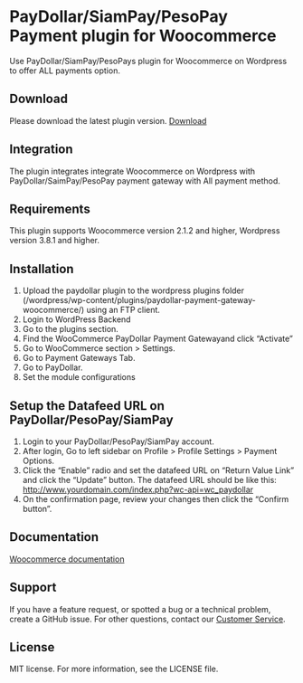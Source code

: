 # PayDollar/SiamPay/PesoPay Payment plugin for Woocommerce
Use PayDollar/SiamPay/PesoPays plugin for Woocommerce on Wordpress to offer ALL payments option.

## Download
Please download the latest plugin version. [Download](https://github.com/asiapay-lib/asiapay-Woocommerce/releases/latest)

## Integration
The plugin integrates integrate Woocommerce on Wordpress with PayDollar/SaimPay/PesoPay payment gateway with All payment method.

## Requirements
This plugin supports Woocommerce version 2.1.2 and higher, Wordpress version 3.8.1 and higher.

## Installation
1.	Upload the paydollar plugin to the wordpress plugins folder (/wordpress/wp-content/plugins/paydollar-payment-gateway-woocommerce/) using an FTP client.
2.	Login to WordPress Backend
3.	Go to the plugins section.
4.	Find the WooCommerce PayDollar Payment Gatewayand click “Activate”
5.	Go to WooCommerce section > Settings.
6.	Go to Payment Gateways Tab.
7.	Go to PayDollar.
8.	Set the module configurations

## Setup the Datafeed URL on PayDollar/PesoPay/SiamPay
 1. Login to your PayDollar/PesoPay/SiamPay account.
 2. After login, Go to left sidebar on Profile > Profile Settings > Payment Options.
 3. Click the “Enable” radio and set the datafeed URL on “Return Value Link” and click the “Update” button. The datafeed URL should be like this: http://www.yourdomain.com/index.php?wc-api=wc_paydollar
 4. On the confirmation page, review your changes then click the “Confirm button”.

 ## Documentation
[Woocommerce documentation](https://github.com/asiapay-lib/Woocommerce/raw/master/WordPress%2BWooCommerce%20Module%20Integration%20Guide.doc)

## Support
If you have a feature request, or spotted a bug or a technical problem, create a GitHub issue. For other questions, contact our [Customer Service](https://www.paydollar.com/en/contactus.html).

## License
MIT license. For more information, see the LICENSE file.
